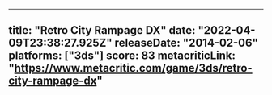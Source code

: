 
---
title: "Retro City Rampage DX"
date: "2022-04-09T23:38:27.925Z"
releaseDate: "2014-02-06"
platforms: ["3ds"]
score: 83
metacriticLink: "https://www.metacritic.com/game/3ds/retro-city-rampage-dx"
---
